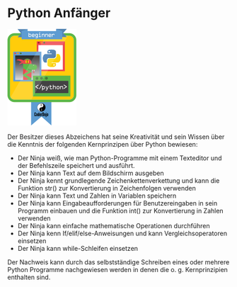 # Python Anfänger

![Anfänger Badge](../assets/Python_beginner_badge.png)

Der Besitzer dieses Abzeichens hat seine Kreativität und sein Wissen über die Kenntnis der folgenden Kernprinzipen über Python bewiesen:

- Der Ninja weiß, wie man Python-Programme mit einem Texteditor und der Befehlszeile speichert und ausführt.
- Der Ninja kann Text auf dem Bildschirm ausgeben
- Der Ninja kennt grundlegende Zeichenkettenverkettung und kann die Funktion str() zur Konvertierung in Zeichenfolgen verwenden
- Der Ninja kann Text und Zahlen in Variablen speichern
- Der Ninja kann Eingabeaufforderungen für Benutzereingaben in sein Programm einbauen und die Funktion int() zur Konvertierung in Zahlen verwenden
- Der Ninja kann einfache mathematische Operationen durchführen
- Der Ninja kenn If/elif/else-Anweisungen und kann Vergleichsoperatoren einsetzen
- Der Ninja kann while-Schleifen einsetzen

Der Nachweis kann durch das selbstständige Schreiben eines oder mehrere Python Programme nachgewiesen werden in denen die o. g. Kernprinzipien enthalten sind.
